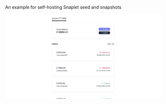An example for self-hosting Snaplet seed and snapshots

![Snapbank example](/public/screenshot.png)
